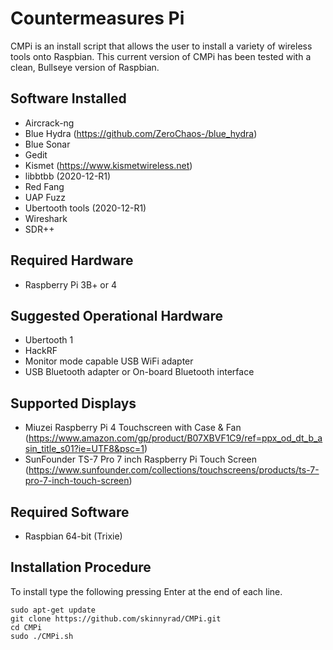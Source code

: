 # Countermeasures Pi
CMPi is an install script that allows the user to install a variety of wireless tools onto Raspbian. This current version of CMPi has been tested with a clean, Bullseye version of Raspbian.

## Software Installed
- Aircrack-ng
- Blue Hydra (https://github.com/ZeroChaos-/blue_hydra)
- Blue Sonar
- Gedit
- Kismet (https://www.kismetwireless.net)
- libbtbb (2020-12-R1)
- Red Fang
- UAP Fuzz
- Ubertooth tools (2020-12-R1)
- Wireshark
- SDR++

## Required Hardware
- Raspberry Pi 3B+ or 4

## Suggested Operational Hardware
- Ubertooth 1
- HackRF
- Monitor mode capable USB WiFi adapter
- USB Bluetooth adapter or On-board Bluetooth interface

## Supported Displays
- Miuzei Raspberry Pi 4 Touchscreen with Case & Fan (https://www.amazon.com/gp/product/B07XBVF1C9/ref=ppx_od_dt_b_asin_title_s01?ie=UTF8&psc=1)
- SunFounder TS-7 Pro 7 inch Raspberry Pi Touch Screen (https://www.sunfounder.com/collections/touchscreens/products/ts-7-pro-7-inch-touch-screen)

## Required Software
- Raspbian 64-bit (Trixie)

## Installation Procedure
To install type the following pressing Enter at the end of each line.

```
sudo apt-get update
git clone https://github.com/skinnyrad/CMPi.git
cd CMPi
sudo ./CMPi.sh
```
